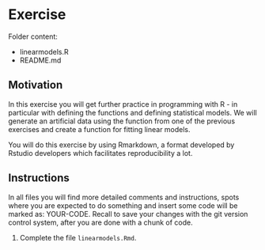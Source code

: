# Exercise

Folder content:
- linearmodels.R 
- README.md


## Motivation

In this exercise you will get further practice in programming with R - in particular with defining the functions and defining statistical models. We will generate an artificial data using the function from one of the previous exercises and create a function for fitting linear models.

You will do this exercise by using Rmarkdown, a format developed by Rstudio developers which facilitates reproducibility a lot. 


## Instructions 

In all files you will find more detailed comments and instructions, spots where you are expected to do something and insert some code will be marked as: YOUR-CODE. Recall to save your changes with the git version control system, after you are done with a chunk of code.

1. Complete the file `linearmodels.Rmd`.  


